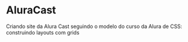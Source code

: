 # AluraCast
 Criando site da Alura Cast seguindo o modelo do curso da Alura de CSS: construindo layouts com grids
